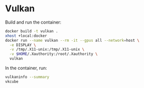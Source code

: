 # Vulkan

Build and run the container:

```sh
docker build -t vulkan .
xhost +local:docker
docker run --name vulkan --rm -it --gpus all --network=host \
  -e DISPLAY \
  -v /tmp/.X11-unix:/tmp/.X11-unix \
  -v $HOME/.Xauthority:/root/.Xauthority \
  vulkan
```

In the container, run:

```sh
vulkaninfo --summary
vkcube
```
